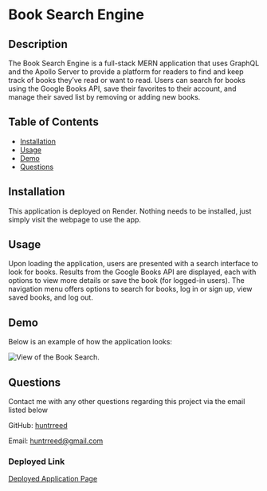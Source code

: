  # Book Search Engine

 
 ## Description
The Book Search Engine is a full-stack MERN application that uses GraphQL and the Apollo Server to provide a platform for readers to find and keep track of books they’ve read or want to read.  Users can search for books using the Google Books API, save their favorites to their account, and manage their saved list by removing or adding new books.

 ## Table of Contents
 - [Installation](#installation)
 - [Usage](#usage)
 - [Demo](#demo)
 - [Questions](#questions)

## Installation
This application is deployed on Render. Nothing needs to be installed, just simply visit the webpage to use the app.

## Usage
Upon loading the application, users are presented with a search interface to look for books. Results from the Google Books API are displayed, each with options to view more details or save the book (for logged-in users). The navigation menu offers options to search for books, log in or sign up, view saved books, and log out.

## Demo
Below is an example of how the application looks:

![View of the Book Search.](./client/dist/assets/search.png)



## Questions

Contact me with any other questions regarding this project via the email listed below

GitHub: [huntrreed](https://github.com/huntrreed)

Email: huntrreed@gmail.com

### Deployed Link
[Deployed Application Page](https://book-search-engine-zoyf.onrender.com/)
